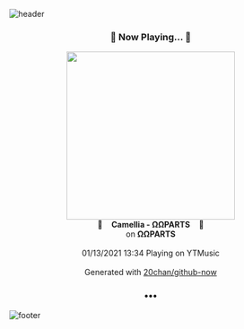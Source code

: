 ![header](https://capsule-render.vercel.app/api?type=wave&height=170&section=header&text=Hi.%20I'm%20SHIFT&fontColor=090707&fontAlignX=45&fontAlignY=65&fontSize=100)

<h3 align="center">🎵 Now Playing... 🎵</h3>
<p align="center">
  <a href="https://music.youtube.com/channel/UCRjVmUQ3CW1kH6vP1VGskWA">
    <img width="300" src="https://lh3.googleusercontent.com/uxX71eWbNSSg5O1L6NJ6u99qbuqKJEVL_9akXflzcLBp_MLU_FxEkiGU-h4rBwM2mA8LmbVu7R-CXRxCzA">
  </a>
  <br>
  🎵&nbsp&nbsp&nbsp <b>Camellia - ΩΩPARTS</b> &nbsp&nbsp&nbsp🎵
  <br>
  on <b>ΩΩPARTS</b>
  
  <br />
  <br />
  01/13/2021 13:34 Playing on YTMusic
  <br />
  <br />
  Generated with <a href="https://github.com/20chan/github-now">20chan/github-now</a>
</p>

<h3 align="center">•••</h3>

![footer](https://capsule-render.vercel.app/api?type=wave&height=150&section=footer)
